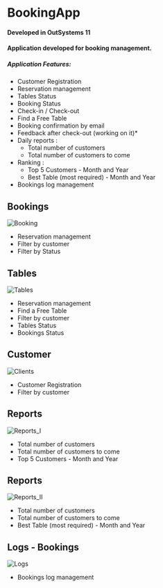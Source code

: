 # BookingApp 
#### Developed in OutSystems 11

#### Application developed for booking management.

##### Application Features:

- Customer Registration
- Reservation management  
- Tables Status
- Booking Status
- Check-in / Check-out
- Find a Free Table
- Booking confirmation by email
- Feedback after check-out (working on it)*
- Daily reports :
	- Total number of customers 
	- Total number of customers to come
- Ranking :
	- Top 5 Customers - Month and Year
	- Best Table (most required) - Month and Year
- Bookings log management


## Bookings 
![Booking](https://i.imgur.com/YU46C9Y.png "Booking")
- Reservation management 
- Filter by customer 
- Filter by Status



## Tables 
![Tables](https://i.imgur.com/5wvXUy4.png "Tables")
- Reservation management 
- Find a Free Table 
- Filter by customer
- Tables Status  
- Bookings Status

## Customer 
![Clients](https://i.imgur.com/MFrboki.png "Clients")
- Customer Registration 
- Filter by customer

## Reports
![Reports_I](https://i.imgur.com/pV35KaZ.png "Reports_I")
- Total number of customers  
- Total number of customers to come  
- Top 5 Customers - Month and Year

## Reports
![Reports_II](https://i.imgur.com/Ow4THdt.png "Reports_II")
- Total number of customers  
- Total number of customers to come  
- Best Table (most required) - Month and Year

## Logs - Bookings
![Logs](https://i.imgur.com/jp2T1FD.png "Logs")
- Bookings log management



